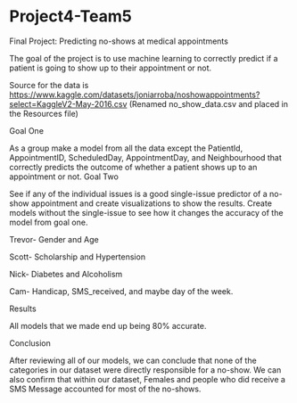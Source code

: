 # Project4-Team5
Final Project: Predicting no-shows at medical appointments

The goal of the project is to use machine learning to correctly predict if a patient is going to show up to their appointment or not.

Source for the data is https://www.kaggle.com/datasets/joniarroba/noshowappointments?select=KaggleV2-May-2016.csv (Renamed no_show_data.csv and placed in the Resources file)

Goal One 

As a group make a model from all the data except the PatientId, AppointmentID, ScheduledDay, AppointmentDay, and Neighbourhood that correctly predicts the outcome of whether a patient shows up to an appointment or not. 
Goal Two 

See if any of the individual issues is a good single-issue predictor of a no-show appointment and create visualizations to show the results. Create models without the single-issue to see how it changes the accuracy of the model from goal one.

Trevor- Gender and Age

Scott- Scholarship and Hypertension

Nick- Diabetes and Alcoholism

Cam- Handicap, SMS_received, and maybe day of the week.

Results

All models that we made end up being 80% accurate.

Conclusion

After reviewing all of our models, we can conclude that none of the categories in our dataset were directly responsible for a no-show.
We can also confirm that within our dataset, Females and people who did receive a SMS Message accounted for most of the no-shows.
